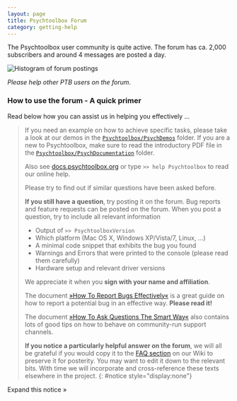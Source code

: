 ```yaml
---
layout: page
title: Psychtoolbox Forum
category: getting-help
---
```


The Psychtoolbox user community is quite active. The forum has ca. 2,000
subscribers and around 4 messages are posted a day. 

![Histogram of forum postings](http://chart.apis.google.com/chart?chxr=0,0,2000%7C1,2000,2012&chbh=a&chco=A2C180&chd=t:327,398,988,539,771,1084,1498,1911,1439,1524,1219,1614,808&chds=0,2000&chs=500x100&cht=bvg&chts=676767,13.5&chtt=Forum+posts+per+year&chxs=1,676767,10,0,lt,676767&chxt=y,x)

*Please help other PTB users on the forum*. 

### How to use the forum - A quick primer

Read below how you can assist us in helping you effectively ...

> If you need an example on how to achieve specific tasks, please take a look
> at our demos in the [`Psychtoolbox/PsychDemos`][docs-demos] folder. If you
> are a new to Psychtoolbox, make sure to read the introductory PDF file in the
> [`Psychtoolbox/PsychDocumentation`][docs-documentation] folder. 
> 
> Also see [docs.psychtoolbox.org](http://docs.psychtoolbox.org) or type `>>
> help Psychtoolbox` to read our online help.
> 
> Please try to find out if similar questions have been asked before.
> 
> **If you still have a question**, try posting it on the forum.  Bug reports and
> feature requests can be posted on the forum. When you post a question, try to
> include all relevant information 
> 
> - Output of `>> PsychtoolboxVersion`
> - Which platform (Mac OS X, Windows XP/Vista/7, Linux, ...) 
> - A minimal code snippet that exhibits the bug you found
> - Warnings and Errors that were printed to the console (please read them carefully)
> - Hardware setup and relevant driver versions
> 
> We appreciate it when you **sign with your name and affiliation**.
> 
> The document [»How To Report Bugs Effectively«](http://www.chiark.greenend.org.uk/~sgtatham/bugs.html) is a great
> guide on how to report a potential bug in an effective way. **Please read it!**
> 
> The document [»How To Ask Questions The Smart Way«](http://www.catb.org/~esr/faqs/smart-questions.html) also contains
> lots of good tips on how to behave on community-run support channels. 
> 
> **If you notice a particularly helpful answer on the forum**, we will all be
> grateful if you would copy it to the [FAQ section](faq) on our Wiki to preserve it for posterity.  You may want to
> edit it down to the relevant bits. With time we will incorporate and cross-reference these texts elsewhere in the
> project.
{: #notice style="display:none"}

<p style="display:inline;">
<span id="readmore" role="button" onclick="toggleDiv();">
   Expand this notice »
</span>
</p>

  [docs-demos]: http://docs.psychtoolbox.org/PsychDemos
  [docs-documentation]: http://docs.psychtoolbox.org/PsychDocumentation


<!-- Google Groups iframe -->
<iframe id="forum_embed"
  src="javascript:void(0)"
  scrolling="no"
  frameborder="0"
  style="width:100%;height:700px;min-width:600px; ">
</iframe>
<script type="text/javascript">
  document.getElementById('forum_embed').src =
     'https://groups.google.com/forum/embed/?place=forum/psychtoolbox-discuss'
     + '&showsearch=true&showpopout=false&showtabs=false'
     + '&hideforumtitle=true&hl=en&fragments=false'
     + '&parenturl=' + encodeURIComponent(window.location.href);
</script>
<script>
function toggleDiv(){
    if (document.getElementById('notice').style.display == 'none') {
        document.getElementById('notice').style.display = 'block';
        document.getElementById('readmore').style.display = 'inline';
        document.getElementById('readmore').innerText = 'Collapse this notice «';
    } else {
        document.getElementById('notice').style.display = 'none';
        document.getElementById('readmore').style.display = 'inline';
        document.getElementById('readmore').innerText = 'Expand this notice »';
    }
}
</script>
